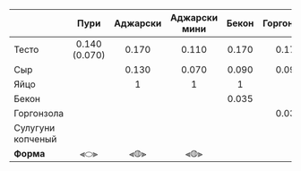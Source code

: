 
|                   |   **Пури**    | **Аджарски** | **Аджарски мини** | **Бекон** | **Горгонзола** | **Горский** |
| :---------------- | :-----------: | :----------: | :---------------: | :-------: | :------------: | :---------: |
| Тесто             | 0.140 (0.070) |    0.170     |       0.110       |   0.170   |     0.170      |    0.350    |
| Сыр               |               |    0.130     |       0.070       |   0.090   |     0.090      |    0.400    |
| Яйцо              |               |      1       |         1         |     1     |                |             |
| Бекон             |               |              |                   |   0.035   |                |             |
| Горгонзола        |               |              |                   |           |     0.035      |             |
| Сулугуни копченый |               |              |                   |           |                |    0.050    |
| **Форма**         |      ⫷⬭⫸       |    ⫷◍⫸          |   ⫷◍⫸                |           |                |             |

